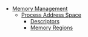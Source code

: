 * [Memory Management]()
    * [Process Address Space]()
        * [Descriptors](memory/proc_addr/desc.md)
        * [Memory Regions](memory/proc_addr/region.md)
